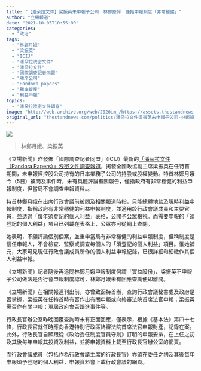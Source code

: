 ```yaml
---
title: "【潘朵拉文件】梁振英未申報子公司　林鄭拒評　僅指申報制度「非常穩健」"
author: "立場報道"
date: "2021-10-05T10:55:00"
categories:
  - "政治"
tags:
  - "林鄭月娥"
  - "梁振英"
  - "ICIJ"
  - "潘朵拉洩密文件"
  - "潘朵拉文件"
  - "國際調查記者同盟"
  - "離岸公司"
  - "Pandora papers"
  - "離岸資產"
  - "利益申報"
topics:
  - "潘朵拉洩密文件調查"
image: "http://web.archive.org/web/2020im_/https://assets.thestandnews.com/media/photos/777689-05.png"
original_url: "thestandnews.com/politics/潘朵拉文件梁振英未申報子公司-林鄭拒評-僅指申報制度非常穩健"
---
```

![](http://web.archive.org/web/2020im_/https://assets.thestandnews.com/media/photos/777689-05.png)
> 林鄭月娥、梁振英

《立場新聞》昨發佈「國際調查記者同盟」（ICIJ）最新的[「潘朵拉文件（Pandora Papers）」洩密文件調查報道](../../international/%E6%BD%98%E6%9C%B5%E6%8B%89%E6%B4%A9%E5%AF%86%E6%96%87%E4%BB%B6%E7%AB%8B%E5%A0%B4%E5%8F%83%E8%88%87%E5%9C%8B%E9%9A%9B%E8%AA%BF%E6%9F%A5%E8%A8%98%E8%80%85%E5%90%8C%E7%9B%9F%E8%AA%BF%E6%9F%A5-%E5%8D%83%E8%90%AC%E4%BB%BD%E6%96%87%E4%BB%B6%E6%8F%AD%E6%AC%8A%E8%B2%B4%E9%9B%A2%E5%B2%B8%E5%85%AC%E5%8F%B8%E8%B3%87%E7%94%A2%E7%B6%B2%E7%B5%A1)，揭發全國政協副主席梁振英在任特首期間，未申報經控股公司持有的日本業務子公司的持股或股權變動。特首林鄭月娥今（5日）被問及事件時，未有具體評論有關報告，僅指政府有非常穩健的利益申報制度，但當局不會調查申報資料。。

特首林鄭月娥在出席行政會議前被問及相關報道時指，只能總體地談及現時利益申報制度，指稱政府有非常穩健的利益申報制度，並適用於行政會議成員和主要官員，並透過「每年須登記的個人利益」表格，公開予公眾檢視。而需要申報的「須登記的個人利益」項目已列載在表格上，公眾亦可從網上查閱。

她表明，不願評論個別個案，並重申當局有非常穩健的利益申報制度，但稱制度是信任申報人，不會檢查、監察或調查每個人的「須登記的個人利益」項目。惟她補充，大家可見現任行政會議成員所作的個人利益申報紀錄，已很詳細和細緻作其個人利益申報。

《立場新聞》記者隨後再追問林鄭月娥申報制度何謂「實益股份」、梁振英不申報子公司做法是否行會申報制度認可，林鄭月娥未有回應查詢便即離開。

《立場新聞》在相關報道刊出前，亦曾致函特首辦，查詢行政會議秘書處及政府是否掌握，梁振英在任特首時有否作出有關申報或向終審法院首席法官申報；梁振英需否作有關申報；現屆政府會否跟進事件等。

行政長官辦公室昨晚回覆查詢時未有正面回應，僅表示，根據《基本法》第四十七條，行政長官就任時應向香港特別行政區終審法院首席法官申報財產，記錄在案。此外，行政長官自願跟從《政治委任制度官員守則》訂明的申報安排，在上任之初及其後每年申報其投資及利益，並將申報資料上載至行政長官辦公室的網頁。

而行政會議成員（包括作為行政會議主席的行政長官）亦須在委任之初及其後每年申報須予登記的個人利益，申報資料會上載行政會議的網頁。